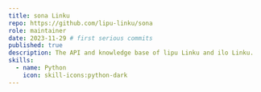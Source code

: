 ```yaml
---
title: sona Linku
repo: https://github.com/lipu-linku/sona
role: maintainer
date: 2023-11-29 # first serious commits
published: true
description: The API and knowledge base of lipu Linku and ilo Linku.
skills:
  - name: Python
    icon: skill-icons:python-dark
---
```

